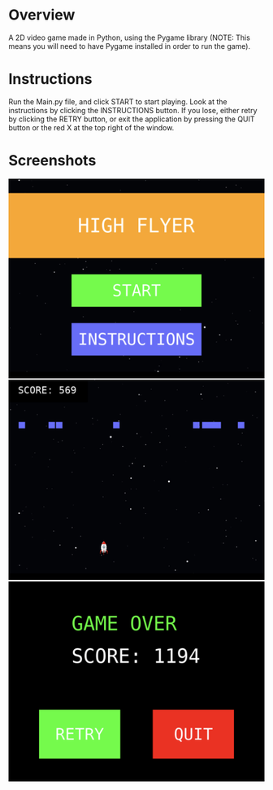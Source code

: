 # Overview
A 2D video game made in Python, using the Pygame library (NOTE: This means you will need to have Pygame installed in order to run the game).

# Instructions
Run the Main.py file, and click START to start playing. Look at the instructions by clicking the INSTRUCTIONS button. If you lose, either retry by clicking the RETRY button, or exit the application by pressing the QUIT button or the red X at the top right of the window.

# Screenshots
![Home Screen](Screenshots/HomeScreen.png)
![Game](Screenshots/Game.png)
![End Screen](Screenshots/EndScreen.png)

